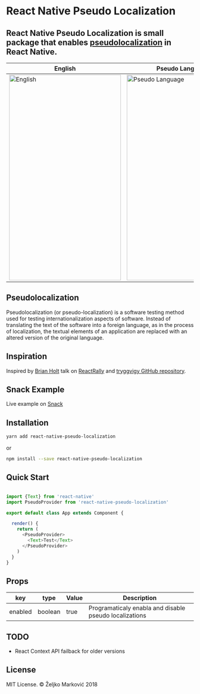 # React Native Pseudo Localization

## React Native Pseudo Localization is small package that enables [pseudolocalization](https://en.wikipedia.org/wiki/Pseudolocalization) in React Native.

| English  | Pseudo Language |
| ------------- | ------------- |
| <img width="300" height="550" alt="English" src="https://i.imgur.com/8dDJjtG.jpg"> | <img width="300" height="550" alt="Pseudo Language" src="https://i.imgur.com/PMVvpDq.jpg"> |

## Pseudolocalization

Pseudolocalization (or pseudo-localization) is a software testing method used for testing internationalization aspects of software. Instead of translating the text of the software into a foreign language, as in the process of localization, the textual elements of an application are replaced with an altered version of the original language.

## Inspiration

Inspired by [Brian Holt](https://twitter.com/holtbt) talk on [ReactRally](https://www.youtube.com/watch?v=V55BaKDQpMk) and [tryggvigy GitHub repository]( https://github.com/tryggvigy/pseudo-localization).

## Snack Example

Live example on [Snack](https://snack.expo.io/rkMjSe_L7)

## Installation

```bash
yarn add react-native-pseudo-localization
```

or

```bash
npm install --save react-native-pseudo-localization
```

## Quick Start

```javascript

import {Text} from 'react-native'
import PseudoProvider from 'react-native-pseudo-localization'

export default class App extends Component {

  render() {
    return (
      <PseudoProvider>
        <Text>Test</Text>
      </PseudoProvider>
    )
  }
}
```

## Props

key | type | Value | Description
------ | ---- | ------- | ----------------------
enabled | boolean | true | Programaticaly enabla and disable pseudo localizations

## TODO

- React Context API failback for older versions

## License

MIT License. © Željko Marković 2018